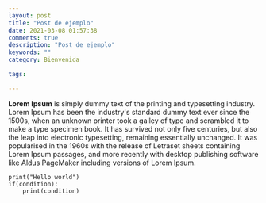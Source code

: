 ```yaml
---
layout: post
title: "Post de ejemplo"
date: 2021-03-08 01:57:38
comments: true
description: "Post de ejemplo"
keywords: ""
category: Bienvenida

tags:

---
```


**Lorem Ipsum** is simply dummy text of the printing and typesetting industry. Lorem Ipsum has been the industry's standard dummy text ever since the 1500s, when an unknown printer took a galley of type and scrambled it to make a type specimen book. It has survived not only five centuries, but also the leap into electronic typesetting, remaining essentially unchanged. It was popularised in the 1960s with the release of Letraset sheets containing Lorem Ipsum passages, and more recently with desktop publishing software like Aldus PageMaker including versions of Lorem Ipsum.

    print("Hello world")
	if(condition):
		print(condition)

<!--stackedit_data:
eyJoaXN0b3J5IjpbLTI2MDY5NDQ3OCwtNTQ4MjY0NjAwLDEwNT
M2Njk5NTAsMzc4ODA5NzU2XX0=
-->